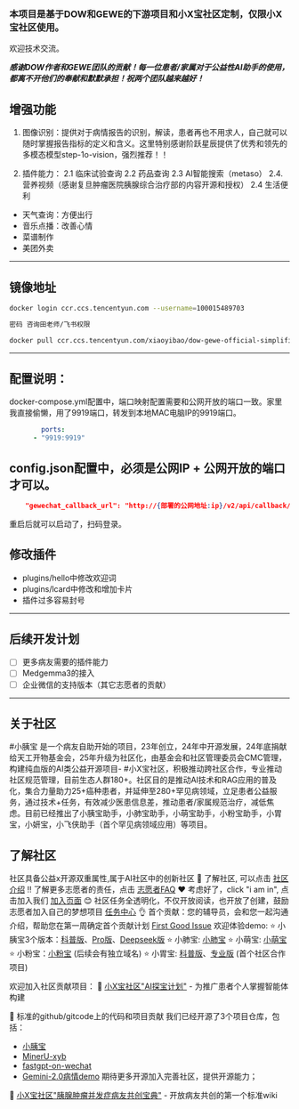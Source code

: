 
### 本项目是基于DOW和GEWE的下游项目和小X宝社区定制，仅限小X宝社区使用。
欢迎技术交流。

***感谢DOW作者和GEWE团队的贡献！每一位患者/家属对于公益性AI助手的使用，都离不开他们的奉献和默默承担！祝两个团队越来越好！***

## 增强功能
1. 图像识别：提供对于病情报告的识别，解读，患者再也不用求人，自己就可以随时掌握报告指标的定义和含义。这里特别感谢阶跃星辰提供了优秀和领先的多模态模型step-1o-vision，强烈推荐！！

2. 插件能力：
2.1 临床试验查询
2.2 药品查询
2.3 AI智能搜索（metaso）
2.4.营养视频（感谢复旦肿瘤医院胰腺综合治疗部的内容开源和授权）
2.4 生活便利
* 天气查询：方便出行
* 音乐点播：改善心情
* 菜谱制作
* 美团外卖

---
## 镜像地址

```bash
docker login ccr.ccs.tencentyun.com --username=100015489703

密码 咨询田老师/飞书权限

docker pull ccr.ccs.tencentyun.com/xiaoyibao/dow-gewe-official-simplified-xyb:v5
```
---
## 配置说明：
docker-compose.yml配置中，端口映射配置需要和公网开放的端口一致。家里我直接偷懒，用了9919端口，转发到本地MAC电脑IP的9919端口。    
```yaml
        ports:
      - "9919:9919"
```


## config.json配置中，必须是公网IP + 公网开放的端口才可以。
```json
    "gewechat_callback_url": "http://{部署的公网地址:ip}/v2/api/callback/collect"
```

重启后就可以启动了，扫码登录。

## 修改插件

- plugins/hello中修改欢迎词
- plugins/lcard中修改和增加卡片
- 插件过多容易封号

----
## 后续开发计划

- [ ] 更多病友需要的插件能力
- [ ] Medgemma3的接入
- [ ] 企业微信的支持版本（其它志愿者的贡献）

---
## 关于社区
#小胰宝 是一个病友自助开始的项目，23年创立，24年中开源发展，24年底捐献给天工开物基金会，25年升级为社区化，由基金会和社区管理委员会CMC管理，构建纯血版的AI类公益开源项目- #小X宝社区，积极推动跨社区合作，专业推动社区规范管理，目前生态人群180+。社区目的是推动AI技术和RAG应用的普及化，集合力量助力25+癌种患者，并延伸至280+罕见病领域，立足患者公益服务，通过技术+任务，有效减少医患信息差，推动患者/家属规范治疗，减低焦虑。目前已经推出了小胰宝助手，小肺宝助手，小萌宝助手，小粉宝助手，小胃宝，小妍宝，小飞侠助手（首个罕见病领域应用）等项目。

## 了解社区

社区具备公益x开源双重属性,属于AI社区中的创新社区
👀 了解社区, 可以点击 [社区介绍](https://hi.xiao-x-bao.com.cn)
‼️ 了解更多志愿者的责任，点击 [志愿者FAQ](https://faq.xiao-x-bao.com.cn)
❤️ 考虑好了，click "i am in", 点击加入我们 [加入页面](https://iamin.xiao-x-bao.com.cn)
😊 社区任务全透明化，不仅开放阅读，也开放了创建，鼓励志愿者加入自己的梦想项目 [任务中心](https://task.xiaoyibao.com.cn)
👌 首个贡献：您的辅导员，会和您一起沟通介绍，帮助您在第一周确定首个贡献计划 [First Good Issue](https://myfirst.xiao-x-bao.com.cn)
欢迎体验demo: 
⭐️ 小胰宝3个版本：[科普版](https://chat.xiaoyibao.com.cn)、[Pro版](https://pro.xiaoyibao.com.cn)、[Deepseek版](https://deepseek.xiaoyibao.com.cn)
⭐️ 小肺宝: [小肺宝](https://chat.xiaofeibao.com.cn)
⭐️ 小萌宝: [小萌宝](https://pro.xiaomengbao.cn/)
⭐️ 小粉宝：[小粉宝](https://xfb.xiaoyibao.com.cn) (后续会有独立域名)
⭐️ 小胃宝: [科普版](https://chat.xiaoweibao.com.cn)、[专业版](https://pro.xiaoweibao.com.cn) (首个社区合作项目)

欢迎加入社区贡献项目：
👏 [小X宝社区"AI探宝计划"](https://wiki.xiao-x-bao.com.cn) - 为推广患者个人掌握智能体构建

👏 标准的github/gitcode上的代码和项目贡献 我们已经开源了3个项目仓库，包括：
- [小胰宝](https://github.com/PancrePal-xiaoyibao/miniapp-uniapp)
- [MinerU-xyb](https://github.com/PancrePal-xiaoyibao/miniapp-uniapp)
- [fastgpt-on-wechat](https://github.com/hanfangyuan4396/fastgpt-on-wechat)
- [Gemini-2.0病情demo](https://github.com/PancrePal-xiaoyibao/gemini2.0-xiaoyibao)
期待更多开源加入完善社区，提供开源能力；

👏 [小X宝社区"胰腺肿瘤并发症病友共创宝典"](https://bfz.xiao-x-bao.com.cn) - 开放病友共创的第一个标准wiki